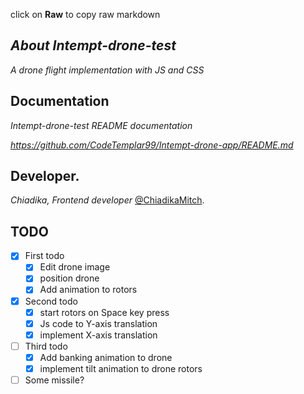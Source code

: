 click on **Raw** to copy raw markdown

## _About Intempt-drone-test_

_A drone flight implementation with JS and CSS_

## Documentation

_Intempt-drone-test README documentation_

_https://github.com/CodeTemplar99/Intempt-drone-app/README.md_

## Developer.

_Chiadika, Frontend developer_
[@ChiadikaMitch](https://twitter.com/ChiadikaMitch).

## TODO

- [x] First todo
  - [x] Edit drone image
  - [x] position drone
  - [x] Add animation to rotors
- [x] Second todo
  - [x] start rotors on Space key press
  - [x] Js code to Y-axis translation
  - [x] implement X-axis translation
- [ ] Third todo
  - [x] Add banking animation to drone
  - [x] implement tilt animation to drone rotors
- [ ] Some missile?
